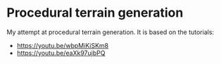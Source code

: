 # Procedural terrain generation
 
My attempt at procedural terrain generation. 
It is based on the tutorials:
- https://youtu.be/wbpMiKiSKm8
- https://youtu.be/eaXk97ujbPQ
